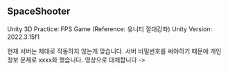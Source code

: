 ## SpaceShooter 
Unity 3D Practice: FPS Game (Reference: 유니티 절대강좌)
Unity Version: 2022.3.15f1

현재 서버는 제대로 작동하지 않는게 맞습니다. 서버 비밀번호를 써야하기 때문에 개인정보 문제로 xxxx화 했습니다. 
영상으로 대체합니다 
-> 
